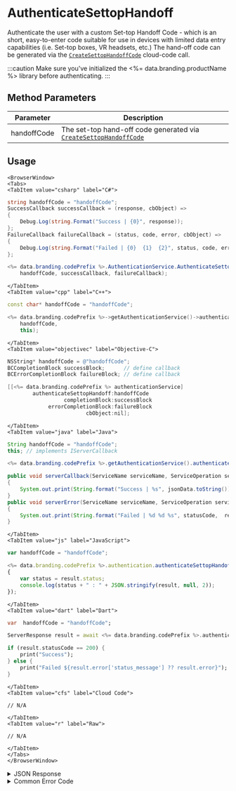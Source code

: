 # AuthenticateSettopHandoff

Authenticate the user with a custom Set-top Handoff Code - which is an short, easy-to-enter code suitable for use in devices with limited data entry capabilities (i.e. Set-top boxes, VR headsets, etc.) The hand-off code can be generated via the [<code>CreateSettopHandoffCode</code>](/api/capi/identity/createsettophandoffcode) cloud-code call.




:::caution
Make sure you've initialized the <%= data.branding.productName %> library before authenticating.
:::

<PartialServop service_name="authenticationV2" operation_name="AUTHENTICATE" />

## Method Parameters
Parameter | Description
--------- | -----------
handoffCode | The set-top hand-off code generated via [<code>CreateSettopHandoffCode</code>](/api/capi/identity/createsettophandoffcode) 

## Usage

```mdx-code-block
<BrowserWindow>
<Tabs>
<TabItem value="csharp" label="C#">
```

```csharp
string handoffCode = "handoffCode";
SuccessCallback successCallback = (response, cbObject) =>
{
    Debug.Log(string.Format("Success | {0}", response));
};
FailureCallback failureCallback = (status, code, error, cbObject) =>
{
    Debug.Log(string.Format("Failed | {0}  {1}  {2}", status, code, error));
};

<%= data.branding.codePrefix %>.AuthenticationService.AuthenticateSettopHandoff(
    handoffCode, successCallback, failureCallback);
```

```mdx-code-block
</TabItem>
<TabItem value="cpp" label="C++">
```

```cpp
const char* handoffCode = "handoffCode";

<%= data.branding.codePrefix %>->getAuthenticationService()->authenticateSettopHandoff(
    handoffCode,
    this);
```

```mdx-code-block
</TabItem>
<TabItem value="objectivec" label="Objective-C">
```

```objectivec
NSString* handoffCode = @"handoffCode";
BCCompletionBlock successBlock;      // define callback
BCErrorCompletionBlock failureBlock; // define callback

[[<%= data.branding.codePrefix %> authenticationService]
		authenticateSettopHandoff:handoffCode
                  completionBlock:successBlock
             errorCompletionBlock:failureBlock
                         cbObject:nil];
```

```mdx-code-block
</TabItem>
<TabItem value="java" label="Java">
```

```java
String handoffCode = "handoffCode";
this; // implements IServerCallback

<%= data.branding.codePrefix %>.getAuthenticationService().authenticateSettopHandoff(handoffCode, this);

public void serverCallback(ServiceName serviceName, ServiceOperation serviceOperation, JSONObject jsonData)
{
    System.out.print(String.format("Success | %s", jsonData.toString()));
}
public void serverError(ServiceName serviceName, ServiceOperation serviceOperation, int statusCode, int reasonCode, String jsonError)
{
    System.out.print(String.format("Failed | %d %d %s", statusCode,  reasonCode, jsonError.toString()));
}
```

```mdx-code-block
</TabItem>
<TabItem value="js" label="JavaScript">
```

```javascript
var handoffCode = "handoffCode";

<%= data.branding.codePrefix %>.authentication.authenticateSettopHandoff(handoffCode, result =>
{
	var status = result.status;
	console.log(status + " : " + JSON.stringify(result, null, 2));
});
```

```mdx-code-block
</TabItem>
<TabItem value="dart" label="Dart">
```

```dart
var  handoffCode = "handoffCode";

ServerResponse result = await <%= data.branding.codePrefix %>.authenticationV2Service.authenticateSettopHandoff(handoffCode:handoffCode);

if (result.statusCode == 200) {
    print("Success");
} else {
    print("Failed ${result.error['status_message'] ?? result.error}");
}
```

```mdx-code-block
</TabItem>
<TabItem value="cfs" label="Cloud Code">
```

```cfscript
// N/A
```

```mdx-code-block
</TabItem>
<TabItem value="r" label="Raw">
```

```cfscript
// N/A
```

```mdx-code-block
</TabItem>
</Tabs>
</BrowserWindow>
```

<details>
<summary>JSON Response</summary>

```json
{
    "status": 200,
    "data": {
      "abTestingId": 48,
      "lastLogin": 1572446599748,
      "server_time": 1572446599779,
      "refundCount": 0,
      "timeZoneOffset": -5,
      "experiencePoints": 0,
      "maxBundleMsgs": 12,
      "createdAt": 1572446599168,
      "parentProfileId": null,
      "emailAddress": null,
      "experienceLevel": 0,
      "handoffJson": {"key": "value"},
      "countryCode": "CA",
      "vcClaimed": 0,
      "currency": {
        "test": {
          "consumed": 0,
          "balance": 0,
          "purchased": 0,
          "awarded": 0
        },
        "credits": {
          "consumed": 0,
          "balance": 0,
          "purchased": 0,
          "awarded": 0
        }
      },
      "id": "5e04aa28-4c1f-45c2-b32c-3f52c59cfb49",
      "compressIfLarger": 0,
      "amountSpent": 0,
      "previousLogin": 1572446599171,
      "playerName": "",
      "pictureUrl": null,
      "incoming_events": [],
      "sessionId": "b9rr6j32ragmhnp5aajbi8vn82",
      "languageCode": "en",
      "vcPurchased": 0,
      "isTester": false,
      "summaryFriendData": null,
      "loginCount": 2,
      "xpCapped": false,
      "profileId": "5e04aa28-4c1f-45c2-b32c-3f52c59cfb49",
      "newUser": "false",
      "playerSessionExpiry": 60,
      "sent_events": [],
      "maxKillCount": 11,
      "rewards": {
        "rewardDetails": {},
        "currency": {},
        "rewards": {}
      },
      "statistics": {
        "wins": 0,
        "gamesLost": 0,
        "stat2": 0,
        "gamesPlayed": 0,
        "TestStat": 0,
        "highestScore": 0,
        "currency": 0,
        "losses": 0,
        "TestStat2": 0,
        "gamesWon": 0
      }
    }
}
```
</details>

<details>
<summary>Common Error Code</summary>

### Status Codes
Code | Name | Description
---- | ---- | -----------
40206 | MISSING_IDENTITY_ERROR | The identity does not exist on the server and `forceCreate` was `false` [and a `profileId` was provided - otherwise 40208 would have been returned]. Will also occur when `forceCreate` is `true` and a saved [but un-associated] `profileId` is provided. The error handler should reset the stored profile id (if there is one) and re-authenticate, setting `forceCreate` to `true` to create a new account. **A common cause of this error is deleting the user's account via the Design Portal.**
40207 | SWITCHING_PROFILES | Indicates that the identity credentials are valid, and the saved `profileId` is valid, but the identity is not associated with the provided `profileId`. This may indicate that the user wants to switch accounts in the app. Most often an app will pop-up a dialog confirming that the user wants to switch accounts, and then reset the stored `profileId` and call authenticate again.
40208 | MISSING_PROFILE_ERROR | Returned when the identity cannot be located, no `profileId` is provided, and `forceCreate` is false. The normal response is to call Authenticate again with `forceCreate` set to `true`.
40217 | UNKNOWN_AUTH_ERROR | An unknown error has occurred during authentication.
40307 | TOKEN_DOES_NOT_MATCH_USER | The user's password is incorrect.

</details>


